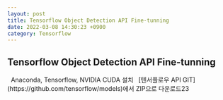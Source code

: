 ```yaml
---
layout: post
title: Tensorflow Object Detection API Fine-tunning
date: 2022-03-08 14:30:23 +0900
category: Tensorflow
---
```


<h2>Tensorflow Object Detection API Fine-tunning</h2>  
&nbsp;  
Anaconda, Tensorflow, NVIDIA CUDA 설치  
 &nbsp;  
[텐서플로우 API GIT](https://github.com/tensorflow/models)에서 ZIP으로 다운로드23





